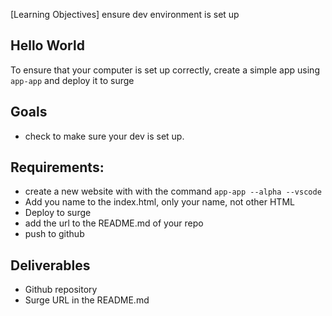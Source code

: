 [Learning Objectives] ensure dev environment is set up


## Hello World

To ensure that your computer is set up correctly, create a simple app using `app-app` and deploy it to surge


## Goals
- check to make sure your dev is set up. 

## Requirements:

- create a new website with with the command `app-app --alpha --vscode`
- Add you name to the index.html, only your name, not other HTML
- Deploy to surge
- add the url to the README.md of your repo
- push to github


## Deliverables

- Github repository
- Surge URL in the README.md

